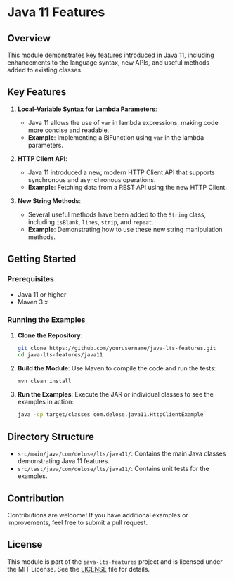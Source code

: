 # Java 11 Features

## Overview

This module demonstrates key features introduced in Java 11, including enhancements to the language syntax, new APIs, and useful methods added to existing classes.

## Key Features

1. **Local-Variable Syntax for Lambda Parameters**:
   - Java 11 allows the use of `var` in lambda expressions, making code more concise and readable.
   - **Example**: Implementing a BiFunction using `var` in the lambda parameters.

2. **HTTP Client API**:
   - Java 11 introduced a new, modern HTTP Client API that supports synchronous and asynchronous operations.
   - **Example**: Fetching data from a REST API using the new HTTP Client.

3. **New String Methods**:
   - Several useful methods have been added to the `String` class, including `isBlank`, `lines`, `strip`, and `repeat`.
   - **Example**: Demonstrating how to use these new string manipulation methods.

## Getting Started

### Prerequisites

- Java 11 or higher
- Maven 3.x

### Running the Examples

1. **Clone the Repository**:
    ```bash
    git clone https://github.com/yourusername/java-lts-features.git
    cd java-lts-features/java11
    ```

2. **Build the Module**:
    Use Maven to compile the code and run the tests:
    ```bash
    mvn clean install
    ```

3. **Run the Examples**:
    Execute the JAR or individual classes to see the examples in action:
    ```bash
    java -cp target/classes com.delose.java11.HttpClientExample
    ```

## Directory Structure

- `src/main/java/com/delose/lts/java11/`: Contains the main Java classes demonstrating Java 11 features.
- `src/test/java/com/delose/lts/java11/`: Contains unit tests for the examples.

## Contribution

Contributions are welcome! If you have additional examples or improvements, feel free to submit a pull request.

## License

This module is part of the `java-lts-features` project and is licensed under the MIT License. See the [LICENSE](../LICENSE) file for details.